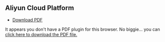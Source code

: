 ## Aliyun Cloud Platform
* <a href="en-us/sbs/aliyun/aliyun.pdf" target="_blank">Download PDF</a>


<object data="en-us/sbs/aliyun/aliyun.pdf" type="application/pdf" style="min-height:100vh;width:100%">
    <p>It appears you don't have a PDF plugin for this browser.
    No biggie... you can <a href="en-us/sbs/aliyun/aliyun.pdf">click here to download the PDF file.</a></p>
</object>